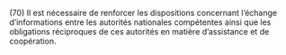 (70) Il est nécessaire de renforcer les dispositions concernant l’échange d’informations entre les autorités nationales compétentes ainsi que les obligations réciproques de ces autorités en matière d’assistance et de coopération.